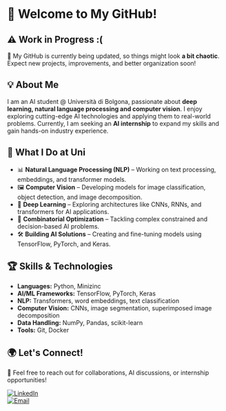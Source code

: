 # 👋 Welcome to My GitHub!  

## ⚠️ Work in Progress :(  
🔧 My GitHub is currently being updated, so things might look **a bit chaotic**. Expect new projects, improvements, and better organization soon!  

## 💡 About Me  
I am an AI student @ Università di Bolgona, passionate about **deep learning, natural language processing and computer vision**. I enjoy exploring cutting-edge AI technologies and applying them to real-world problems. Currently, I am seeking an **AI internship** to expand my skills and gain hands-on industry experience.  

## 🚀 What I Do at Uni  
- 📊 **Natural Language Processing (NLP)** – Working on text processing, embeddings, and transformer models.  
- 🖼 **Computer Vision** – Developing models for image classification, object detection, and image decomposition.  
- 🔬 **Deep Learning** – Exploring architectures like CNNs, RNNs, and transformers for AI applications.
- 🔢 **Combinatorial Optimization** – Tackling complex constrained and decision-based AI problems.
- 🛠 **Building AI Solutions** – Creating and fine-tuning models using TensorFlow, PyTorch, and Keras.  

## 🏆 Skills & Technologies  
- **Languages:** Python, Minizinc  
- **AI/ML Frameworks:** TensorFlow, PyTorch, Keras  
- **NLP:** Transformers, word embeddings, text classification  
- **Computer Vision:** CNNs, image segmentation, superimposed image decomposition  
- **Data Handling:** NumPy, Pandas, scikit-learn  
- **Tools:** Git, Docker  

## 🌍 Let's Connect!  
📧 Feel free to reach out for collaborations, AI discussions, or internship opportunities!  

[![LinkedIn](https://img.shields.io/badge/LinkedIn-Connect-blue?style=flat&logo=linkedin)](https://www.linkedin.com/in/leonardo-chiarioni-0aa82521a/)  
[![Email](https://img.shields.io/badge/Email-Contact-orange?style=flat&logo=gmail)](mailto:leonardochiarioni72@gmail.com)  


<!--
## Hi there! 👋
Thank you for visiting my profile :)  
I'm currently updating it, so you might find it a little messy 🙊

- 🌱 I’m currently studying foundations and state-of-the-art models for Computer Vision
- 👯 I’m looking for internships in the AI field.
<!--
**cico-rial/cico-rial** is a ✨ _special_ ✨ repository because its `README.md` (this file) appears on your GitHub profile.

Here are some ideas to get you started:

- 🔭 I’m currently working on ...
- 🌱 I’m currently learning ...
- 👯 I’m looking to collaborate on ...
- 🤔 I’m looking for help with ...
- 💬 Ask me about ...
- 📫 How to reach me: ...
- 😄 Pronouns: ...
- ⚡ Fun fact: ...
-->
